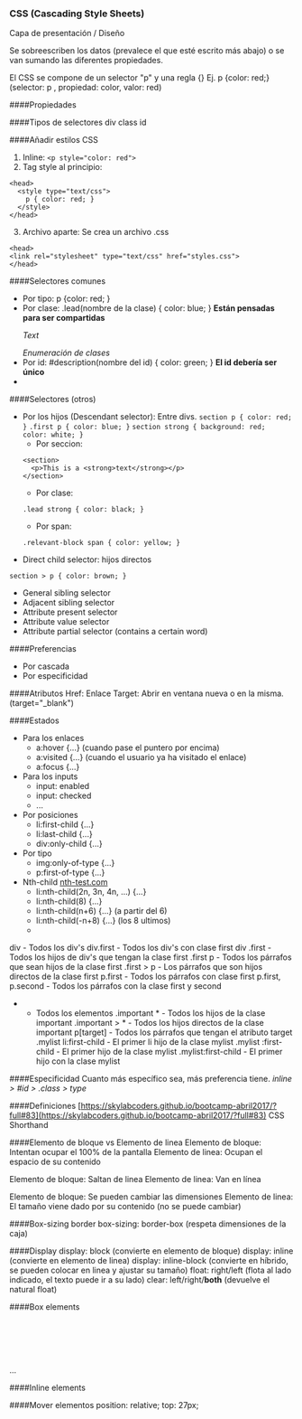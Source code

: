 ### CSS (Cascading Style Sheets)
Capa de presentación / Diseño

Se sobreescriben los datos (prevalece el que esté escrito más abajo) o se van sumando las diferentes propiedades.

El CSS se compone de un selector "p" y una regla {}
Ej. p {color: red;} (selector: p , propiedad: color, valor: red)

####Propiedades

####Tipos de selectores
div
class
id

####Añadir estilos CSS
1. Inline: ```<p style="color: red">```
2. Tag style al principio:
```
<head>
  <style type="text/css">
    p { color: red; }
  </style>
</head>
```
3. Archivo aparte: Se crea un archivo .css
```
<head>
<link rel="stylesheet" type="text/css" href="styles.css">
</head>
```

####Selectores comunes
- Por tipo: p {color: red; }
- Por clase: .lead(nombre de la clase) { color: blue; } **Están pensadas para ser compartidas** *<p class="lead important first">Text</p> Enumeración de clases*
- Por id: #description(nombre del id) { color: green; } **El id debería ser único**
- 
####Selectores (otros)
- Por los hijos (Descendant selector): Entre divs. 
```section p { color: red; }```
```.first p { color: blue; }```
```section strong { background: red; color: white; }``` 
    * Por seccion: 
    ```
    <section>
      <p>This is a <strong>text</strong></p>
    </section>
    ```
    * Por clase: 
    ```
    .lead strong { color: black; }
    ```
    * Por span: 
    ```
    .relevant-block span { color: yellow; }
    ```
- Direct child selector: hijos directos
```
section > p { color: brown; }
```
- General sibling selector
- Adjacent sibling selector
- Attribute present selector
- Attribute value selector
- Attribute partial selector (contains a certain word)

####Preferencias
- Por cascada
- Por especificidad

####Atributos
Href: Enlace
Target: Abrir en ventana nueva o en la misma. (target="_blank")

####Estados
- Para los enlaces
    + a:hover {...} (cuando pase el puntero por encima)
    + a:visited {...} (cuando el usuario ya ha visitado el enlace)
    + a:focus {...} 
- Para los inputs
    + input: enabled
    + input: checked
    + ...
- Por posiciones
    + li:first-child {...}
    + li:last-child {...}
    + div:only-child {...}
- Por tipo
    + img:only-of-type {...}
    + p:first-of-type {...}
- Nth-child [nth-test.com]()
    + li:nth-child(2n, 3n, 4n, ...) {...}
    + li:nth-child(8) {...}
    + li:nth-child(n+6) {...} (a partir del 6)
    + li:nth-child(-n+8) {...} (los 8 ultimos)
    + 

div - Todos los div's
div.first - Todos los div's con clase first
div .first - Todos los hijos de div's que tengan la clase first
.first p - Todos los párrafos que sean hijos de la clase first
.first > p - Los párrafos que son hijos directos de la clase first
p.first - Todos los párrafos con clase first
p.first, p.second - Todos los párrafos con la clase first y second
* - Todos los elementos
.important * - Todos los hijos de la clase important
.important > * - Todos los hijos directos de la clase important
p[target] - Todos los párrafos que tengan el atributo target
.mylist li:first-child - El primer li hijo de la clase mylist
.mylist :first-child - El primer hijo de la clase mylist
.mylist:first-child - El primer hijo con la clase mylist

####Especificidad
Cuanto más específico sea, más preferencia tiene.
*inline > #id > .class > type*

####Definiciones
[https://skylabcoders.github.io/bootcamp-abril2017/?full#83](https://skylabcoders.github.io/bootcamp-abril2017/?full#83) CSS Shorthand

####Elemento de bloque vs Elemento de linea
Elemento de bloque: Intentan ocupar el 100% de la pantalla
Elemento de linea: Ocupan el espacio de su contenido

Elemento de bloque: Saltan de linea
Elemento de linea: Van en línea

Elemento de bloque: Se pueden cambiar las dimensiones
Elemento de linea: El tamaño viene dado por su contenido (no se puede cambiar)

####Box-sizing
border
box-sizing: border-box (respeta dimensiones de la caja)

####Display
display: block (convierte en elemento de bloque)
display: inline (convierte en elemento de linea)
display: inline-block (convierte en híbrido, se pueden colocar en linea y ajustar su tamaño)
float: right/left (flota al lado indicado, el texto puede ir a su lado)
clear: left/right/**both** (devuelve el natural float)

####Box elements
<section></section>
<header></header>
<figure></figure>
<aside></aside>
<table></table>
<div></div>
<h1></h1>
<p></p>
...

####Inline elements
<span></span>
<a href=""></a>
<strong></strong>
<em></em>
<img src="">

####Mover elementos
position: relative;
top: 27px;